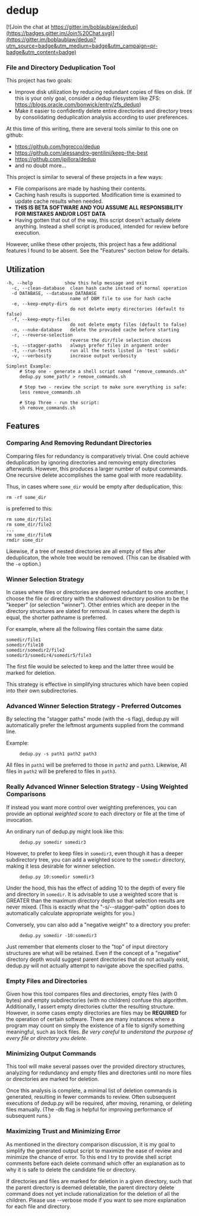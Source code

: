 # dedup

[![Join the chat at https://gitter.im/boblaublaw/dedup](https://badges.gitter.im/Join%20Chat.svg)](https://gitter.im/boblaublaw/dedup?utm_source=badge&utm_medium=badge&utm_campaign=pr-badge&utm_content=badge)

### File and Directory Deduplication Tool ###

This project has two goals:
 * Improve disk utilization by reducing redundant copies of files on disk.  (If this is your only goal, consider a dedup filesystem like ZFS: https://blogs.oracle.com/bonwick/entry/zfs_dedup)
 * Make it easier to confidently delete entire directories and directory trees by consolidating deduplication analysis according to user preferences.

At this time of this writing, there are several tools similar to this one on github:
 * https://github.com/hgrecco/dedup
 * https://github.com/alessandro-gentilini/keep-the-best
 * https://github.com/jpillora/dedup
 * and no doubt more...

This project is similar to several of these projects in a few ways:
 * File comparisons are made by hashing their contents.
 * Caching hash results is supported.  Modification time is examined to update cache results when needed.
 * **THIS IS BETA SOFTWARE AND YOU ASSUME ALL RESPONSIBILITY FOR MISTAKES AND/OR LOST DATA**
 * Having gotten that out of the way, this script doesn't actually delete anything.  Instead a shell script is produced, intended for review before execution.

However, unlike these other projects, this project has a few additional features I found to be absent.  See the "Features" section below for details.

## Utilization

```
-h, --help            show this help message and exit
  -c, --clean-database  clean hash cache instead of normal operation
  -d DATABASE, --database DATABASE
                        name of DBM file to use for hash cache
  -e, --keep-empty-dirs
                        do not delete empty directories (default to false)
  -f, --keep-empty-files
                        do not delete empty files (default to false)
  -n, --nuke-database   delete the provided cache before starting
  -r, --reverse-selection
                        reverse the dir/file selection choices
  -s, --stagger-paths   always prefer files in argument order
  -t, --run-tests       run all the tests listed in 'test' subdir
  -v, --verbosity       increase output verbosity

Simplest Example:
     # Step one - generate a shell script named "remove_commands.sh"
     dedup.py some_path/ > remove_commands.sh

     # Step two - review the script to make sure everything is safe:
     less remove_commands.sh

     # Step Three - run the script:
     sh remove_commands.sh
```

## Features

### Comparing And Removing Redundant Directories

Comparing files for redundancy is comparatively trivial.  One could achieve deduplication by ignoring directories and removing empty directories afterwards.  However, this produces a larger number of output commands.  One recursive delete accomplishes the same goal with more readability.

Thus, in cases where ```some_dir``` would be empty after deduplication, this:
```
rm -rf some_dir
```
is preferred to this:
```
rm some_dir/file1
rm some_dir/file2
...
rm some_dir/fileN
rmdir some_dir
```
Likewise, if a tree of nested directories are all empty of files after deduplicaton, the whole tree would be removed. (This can be disabled with the `-e` option.)

### Winner Selection Strategy

In cases where files or directories are deemed redundant to one another, I choose the file or directory with the shallowest directory position to be the "keeper" (or selection "winner").  Other entries which are deeper in the directory structures are slated for removal.  In cases where the depth is equal, the shorter pathname is preferred.

For example, where all the following files contain the same data:
```
somedir/file1
somedir/file10
somedir/somedir2/file2
somedir3/somedir4/somedir5/file3
```
The first file would be selected to keep and the latter three would be marked for deletion.  

This strategy is effective in simplifying structures which have been copied into their own subdirectories.

### Advanced Winner Selection Strategy - Preferred Outcomes

By selecting the "stagger paths" mode (with the -s flag), dedup.py will automatically prefer the leftmost arguments supplied from the command line.

Example:
```
     dedup.py -s path1 path2 path3
```

All files in ```path1``` will be preferred to those in ```path2``` and ```path3```.  Likewise, All files in ```path2``` will be prefered to files in ```path3```.

### Really Advanced Winner Selection Strategy - Using Weighted Comparisons

If instead you want more control over weighting preferences, you can provide an optional *weighted score* to each directory or file at the time of invocation.

An ordinary run of dedup.py might look like this:
```
     dedup.py somedir somedir3
```
However, to prefer to keep files in ```somedir3```, even though it has a deeper subdirectory tree, you can add a weighted score to the ```somedir``` directory, making it less desirable for winner selection.
```
     dedup.py 10:somedir somedir3
```
Under the hood, this has the effect of adding 10 to the depth of every file and directory in ```somedir```.  It is advisable to use a weighted score that is GREATER than the maximum directory depth so that selection results are never mixed.  (This is exactly what the "-s/--stagger-path" option does to automatically calculate appropriate weights for you.)

Conversely, you can also add a "negative weight" to a directory you prefer:
```
     dedup.py somedir -10:somedir3
```

Just remember that elements closer to the "top" of input directory structures are what will be retained.  Even if the concept of a "negative" directory depth would suggest parent directories that do not actually exist, dedup.py will not actually attempt to navigate above the specified paths.

### Empty Files and Directories

Given how this tool compares files and directories, empty files (with 0 bytes) and empty subdirectories (with no children) confuse this algorithm.  Additionally, I assert empty directories clutter the resulting structure.  However, in some cases empty directories are files may be **REQUIRED** for the operation of certain software.  There are many instances where a program may count on simply the existence of a file to signify something meaningful, such as lock files.  *Be very careful to understand the purpose of every file or directory you delete.*

### Minimizing Output Commands

This tool will make several passes over the provided directory structures, analyzing for redundancy and empty files and directories until no more files or directories are marked for deletion.  

Once this analysis is complete, a minimal list of deletion commands is generated, resulting in fewer commands to review.  Often subsequent executions of dedup.py will be required, after moving, renaming, or deleting files manually.  (The -db flag is helpful for improving performance of subsequent runs.)

### Maximizing Trust and Minimizing Error

As mentioned in the directory comparison discussion, it is my goal to simplify the generated output script to maximize the ease of review and minimize the chance of error.  To this end I try to provide shell script comments before each delete command which offer an explanation as to why it is safe to delete the candidate file or directory.

If directories and files are marked for deletion in a given directory, such that the parent directory is deemed deletable, the parent directory delete command does not yet include rationalization for the deletion of all the children.  Please use --verbose mode if you want to see more explanation for each file and directory.
